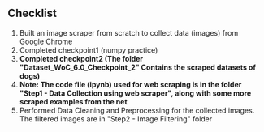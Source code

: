 ## Checklist
1) Built an image scraper from scratch to collect data (images) from Google Chrome
2) Completed checkpoint1 (numpy practice)
3) **Completed checkpoint2 (The folder "Dataset_WoC_6.0_Checkpoint_2" Contains the scraped datasets of dogs)**
4) **Note: The code file (ipynb) used for web scraping is in the folder "Step1 - Data Collection using web scraper", along with some more scraped examples from the net**
5) Performed Data Cleaning and Preprocessing for the collected images. The filtered images are in "Step2 - Image Filtering" folder
